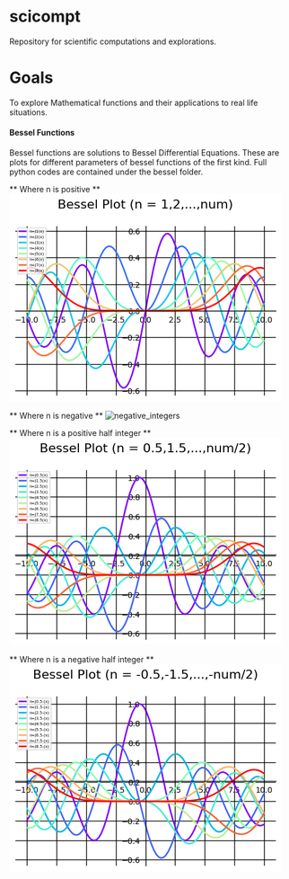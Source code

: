 # scicompt
Repository for scientific computations and explorations.
# Goals
To explore Mathematical functions and their applications to real life situations. 

#### Bessel Functions

Bessel functions are solutions to Bessel Differential Equations. These are plots for different parameters of bessel functions of the first kind.
Full python codes are contained under the bessel folder.

** Where n is positive **
![positive_integers](https://raw.githubusercontent.com/thelaycon/scicompt/main/bessel/plots/bessel_pos.png?raw=True)


** Where n is negative **
![negative_integers](https://raw.githubusercontent.com/thelaycon/scicompt/main/bessel/plots/bessel_get.png?raw=True)


** Where n is a positive half integer **
![positive_half_integers](https://raw.githubusercontent.com/thelaycon/scicompt/main/bessel/plots/bessel_pos_half.png?raw=True)



** Where n is a negative half integer **
![negative_integers](https://raw.githubusercontent.com/thelaycon/scicompt/main/bessel/plots/bessel_neg_half.png?raw=True)
